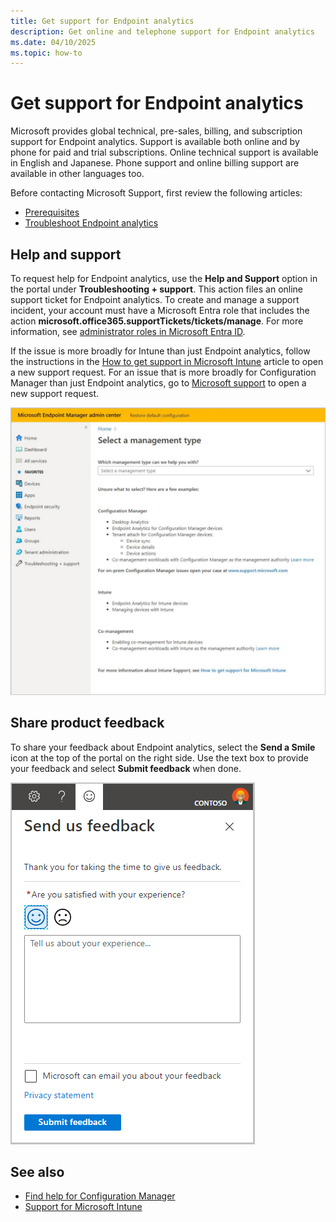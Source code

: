 ```yaml
---
title: Get support for Endpoint analytics
description: Get online and telephone support for Endpoint analytics
ms.date: 04/10/2025
ms.topic: how-to
---
```


# Get support for Endpoint analytics

Microsoft provides global technical, pre-sales, billing, and subscription support for Endpoint analytics. Support is available both online and by phone for paid and trial subscriptions. Online technical support is available in English and Japanese. Phone support and online billing support are available in other languages too.

Before contacting Microsoft Support, first review the following articles:

- [Prerequisites](enroll-intune.md#bkmk_prereq)
- [Troubleshoot Endpoint analytics](troubleshoot.md)

## Help and support

To request help for Endpoint analytics, use the **Help and Support** option in the portal under **Troubleshooting + support**. This action files an online support ticket for Endpoint analytics. To create and manage a support incident, your account must have a Microsoft Entra role that includes the action **microsoft.office365.supportTickets/tickets/manage**. For more information, see [administrator roles in Microsoft Entra ID](/azure/active-directory/users-groups-roles/directory-assign-admin-roles).

If the issue is more broadly for Intune than just Endpoint analytics, follow the instructions in the [How to get support in Microsoft Intune](../get-support.md) article to open a new support request. For an issue that is more broadly for Configuration Manager than just Endpoint analytics, go to [Microsoft support](https://aka.ms/cmcbsupport) to open a new support request.

[![Help and support in Microsoft Endpoint Manager](media/help.png)](media/help.png#lightbox)

## <a name="bkmk_feedback"></a> Share product feedback

<!-- 5451636 -->

To share your feedback about Endpoint analytics, select the **Send a Smile** icon at the top of the portal on the right side. Use the text box to provide your feedback and select **Submit feedback** when done.

![Send a Smile icon in Microsoft Endpoint Manager](media/endpoint-analytics-feedback.png)

## See also

- [Find help for Configuration Manager](../configmgr/core/understand/find-help.md)
- [Support for Microsoft Intune](../get-support.md)
